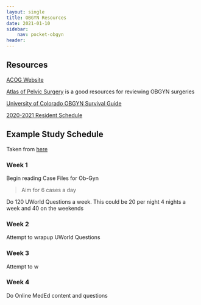 ```yaml
---
layout: single
title: OBGYN Resources
date: 2021-01-10
sidebar:
    nav: pocket-obgyn
header:
---
```


## Resources

[ACOG Website](https://www.acog.org/)

[Atlas of Pelvic Surgery](http://www.atlasofpelvicsurgery.com/home.html) is a good resources for reviewing OBGYN surgeries

[University of Colorado OBGYN Survival Guide](/files/ob-gyn-survival-guide.pdf)

[2020-2021 Resident Schedule](/files/ob-gyn-resident-schedule-2020-2021.pdf)

## Example Study Schedule

Taken from [here](https://themdjourney.com/study-schedule-for-your-ob-gyn-rotation/)

### Week 1

Begin reading Case Files for Ob-Gyn

> Aim for 6 cases a day

Do 120 UWorld Questions a week. This could be 20 per night 4 nights a week and 40 on the weekends

### Week 2

Attempt to wrapup UWorld Questions

### Week 3

Attempt to w

### Week 4

Do Online MedEd content and questions


